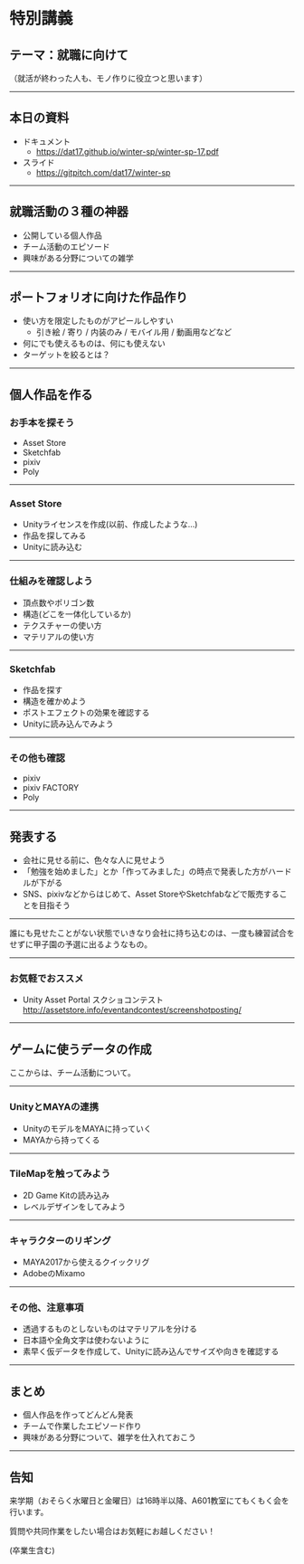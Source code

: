 # 特別講義
## テーマ：就職に向けて
（就活が終わった人も、モノ作りに役立つと思います）

---

## 本日の資料
- ドキュメント
  - https://dat17.github.io/winter-sp/winter-sp-17.pdf
- スライド
  - https://gitpitch.com/dat17/winter-sp

---

## 就職活動の３種の神器
- 公開している個人作品
- チーム活動のエピソード
- 興味がある分野についての雑学

---

## ポートフォリオに向けた作品作り
- 使い方を限定したものがアピールしやすい
  - 引き絵 / 寄り / 内装のみ / モバイル用 / 動画用などなど
- 何にでも使えるものは、何にも使えない
- ターゲットを絞るとは？

---

## 個人作品を作る
### お手本を探そう
- Asset Store
- Sketchfab
- pixiv
- Poly

---

### Asset Store
- Unityライセンスを作成(以前、作成したような...)
- 作品を探してみる
- Unityに読み込む

---

### 仕組みを確認しよう
- 頂点数やポリゴン数
- 構造(どこを一体化しているか)
- テクスチャーの使い方
- マテリアルの使い方

---

### Sketchfab
- 作品を探す
- 構造を確かめよう
- ポストエフェクトの効果を確認する
- Unityに読み込んでみよう

---

### その他も確認
- pixiv
- pixiv FACTORY
- Poly

---

## 発表する
- 会社に見せる前に、色々な人に見せよう
- 「勉強を始めました」とか「作ってみました」の時点で発表した方がハードルが下がる
- SNS、pixivなどからはじめて、Asset StoreやSketchfabなどで販売することを目指そう

---

誰にも見せたことがない状態でいきなり会社に持ち込むのは、一度も練習試合をせずに甲子園の予選に出るようなもの。

---

### お気軽でおススメ
-  Unity Asset Portal スクショコンテスト http://assetstore.info/eventandcontest/screenshotposting/

---

## ゲームに使うデータの作成
ここからは、チーム活動について。

---

### UnityとMAYAの連携
- UnityのモデルをMAYAに持っていく
- MAYAから持ってくる

---

### TileMapを触ってみよう
- 2D Game Kitの読み込み
- レベルデザインをしてみよう

---

### キャラクターのリギング
- MAYA2017から使えるクイックリグ
- AdobeのMixamo

---

### その他、注意事項
- 透過するものとしないものはマテリアルを分ける
- 日本語や全角文字は使わないように
- 素早く仮データを作成して、Unityに読み込んでサイズや向きを確認する

---

## まとめ
- 個人作品を作ってどんどん発表
- チームで作業したエピソード作り
- 興味がある分野について、雑学を仕入れておこう

---

## 告知
来学期（おそらく水曜日と金曜日）は16時半以降、A601教室にてもくもく会を行います。

質問や共同作業をしたい場合はお気軽にお越しください！

(卒業生含む)
